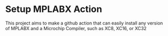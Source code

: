 # Setup MPLABX Action
This project aims to make a github action that can easily install any version of MPLABX and
a Microchip Compiler, such as XC8, XC16, or XC32